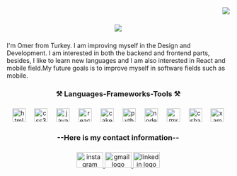 <img align="right" src="https://visitor-badge.laobi.icu/badge?page_id=omerarkbua01.omerarkbua01" />

<h1 align="center">
    <img src="https://readme-typing-svg.herokuapp.com/?font=Righteous&size=35&center=true&vCenter=true&width=500&height=70&duration=4000&lines=Hi+There!+👋;+I'm+Omer!;" />
</h1>

###

<p align="left">I'm Omer from Turkey. I am improving myself in the Design and Development. I am interested in both the backend and frontend parts, besides, I like to learn new languages ​​and I am also interested in React and mobile field.My future goals is to improve myself in software fields such as mobile.</p>

###

<h3 align="center">⚒️ Languages-Frameworks-Tools ⚒️</h3>

###

<div align="center">
  <img src="https://img.shields.io/badge/HTML5-E34F26?logo=html5&logoColor=white&style=for-the-badge" height="30" alt="html5 logo"  />
  <img width="12" />
  <img src="https://img.shields.io/badge/CSS3-1572B6?logo=css3&logoColor=white&style=for-the-badge" height="30" alt="css3 logo"  />
  <img width="12" />
  <img src="https://img.shields.io/badge/JavaScript-F7DF1E?logo=javascript&logoColor=black&style=for-the-badge" height="30" alt="javascript logo"  />
  <img width="12" />
  <img src="https://img.shields.io/badge/React-61DAFB?logo=react&logoColor=black&style=for-the-badge" height="30" alt="react logo"  />
  <img width="12" />
  <img src="https://img.shields.io/badge/CakePHP-D33C43?logo=cakephp&logoColor=white&style=for-the-badge" height="30" alt="cakephp logo"  />
  <img width="12" />
  <img src="https://img.shields.io/badge/Python-3776AB?logo=python&logoColor=white&style=for-the-badge" height="30" alt="python logo"  />
  <img width="12" />
  <img src="https://img.shields.io/badge/Node.js-339933?logo=nodedotjs&logoColor=white&style=for-the-badge" height="30" alt="nodejs logo"  />
  <img width="12" />
  <img src="https://img.shields.io/badge/MySQL-4479A1?logo=mysql&logoColor=white&style=for-the-badge" height="30" alt="mysql logo"  />
  <img width="12" />
  <img src="https://img.shields.io/badge/C Sharp-239120?logo=csharp&logoColor=white&style=for-the-badge" height="30" alt="csharp logo"  />
  <img width="12" />
  <img src="https://img.shields.io/badge/Xamarin-3498DB?logo=xamarin&logoColor=black&style=for-the-badge" height="30" alt="xamarin logo"  />
</div>

###

<h3 align="center">--Here is my contact information--</h3>

###

<div align="center">
  <a href="https://www.instagram.com/ofaruk.05" target="_blank">
    <img src="https://raw.githubusercontent.com/maurodesouza/profile-readme-generator/master/src/assets/icons/social/instagram/default.svg" width="60" height="35" alt="instagram logo"  />
  </a>
  <a href="omerarkbua01@gmail.com" target="_blank">
    <img src="https://raw.githubusercontent.com/maurodesouza/profile-readme-generator/master/src/assets/icons/social/gmail/default.svg" width="60" height="35" alt="gmail logo"  />
  </a>
  <a href="https://www.linkedin.com/in/%C3%B6mer-faruk-ar%C4%B1kbu%C4%9Fa-5825a9279/" target="_blank">
    <img src="https://raw.githubusercontent.com/maurodesouza/profile-readme-generator/master/src/assets/icons/social/linkedin/default.svg" width="60" height="35" alt="linkedin logo"  />
  </a>
</div>

###


###
